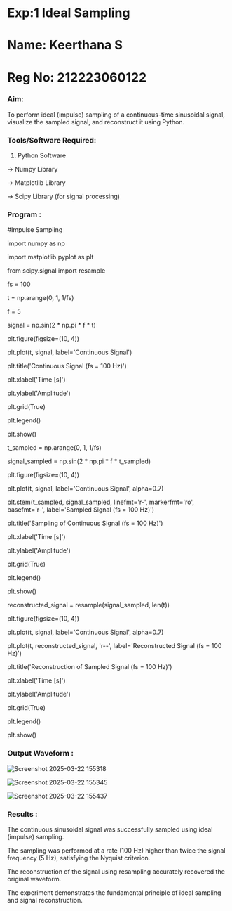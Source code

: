 # Exp:1 Ideal Sampling
# Name: Keerthana S
# Reg No: 212223060122
### Aim:

To perform ideal (impulse) sampling of a continuous-time sinusoidal signal, visualize the sampled signal, and reconstruct it using Python.

### Tools/Software Required:

1. Python Software

-> Numpy Library

-> Matplotlib Library

-> Scipy Library (for signal processing)

### Program :

#Impulse Sampling

import numpy as np

import matplotlib.pyplot as plt

from scipy.signal import resample

fs = 100

t = np.arange(0, 1, 1/fs) 

f = 5

signal = np.sin(2 * np.pi * f * t)

plt.figure(figsize=(10, 4))

plt.plot(t, signal, label='Continuous Signal')

plt.title('Continuous Signal (fs = 100 Hz)')

plt.xlabel('Time [s]')

plt.ylabel('Amplitude')

plt.grid(True)

plt.legend()

plt.show()

t_sampled = np.arange(0, 1, 1/fs)

signal_sampled = np.sin(2 * np.pi * f * t_sampled)

plt.figure(figsize=(10, 4))

plt.plot(t, signal, label='Continuous Signal', alpha=0.7)

plt.stem(t_sampled, signal_sampled, linefmt='r-', markerfmt='ro', basefmt='r-', label='Sampled Signal (fs = 100 Hz)')

plt.title('Sampling of Continuous Signal (fs = 100 Hz)')

plt.xlabel('Time [s]')

plt.ylabel('Amplitude')

plt.grid(True)

plt.legend()

plt.show()

reconstructed_signal = resample(signal_sampled, len(t))

plt.figure(figsize=(10, 4))

plt.plot(t, signal, label='Continuous Signal', alpha=0.7)

plt.plot(t, reconstructed_signal, 'r--', label='Reconstructed Signal (fs = 100 Hz)')

plt.title('Reconstruction of Sampled Signal (fs = 100 Hz)')

plt.xlabel('Time [s]')

plt.ylabel('Amplitude')

plt.grid(True)

plt.legend()

plt.show()



### Output Waveform : 

![Screenshot 2025-03-22 155318](https://github.com/user-attachments/assets/442e4910-09f2-4f8a-92cb-1967fe470e19) 

![Screenshot 2025-03-22 155345](https://github.com/user-attachments/assets/d8783a8d-906c-46d9-8bff-72e6dbd420c8) 

![Screenshot 2025-03-22 155437](https://github.com/user-attachments/assets/21ed6514-a25d-4479-9b5d-b3e433ba5d68)

### Results :

The continuous sinusoidal signal was successfully sampled using ideal (impulse) sampling.

The sampling was performed at a rate (100 Hz) higher than twice the signal frequency (5 Hz), satisfying the Nyquist criterion.

The reconstruction of the signal using resampling accurately recovered the original waveform.

The experiment demonstrates the fundamental principle of ideal sampling and signal reconstruction.
